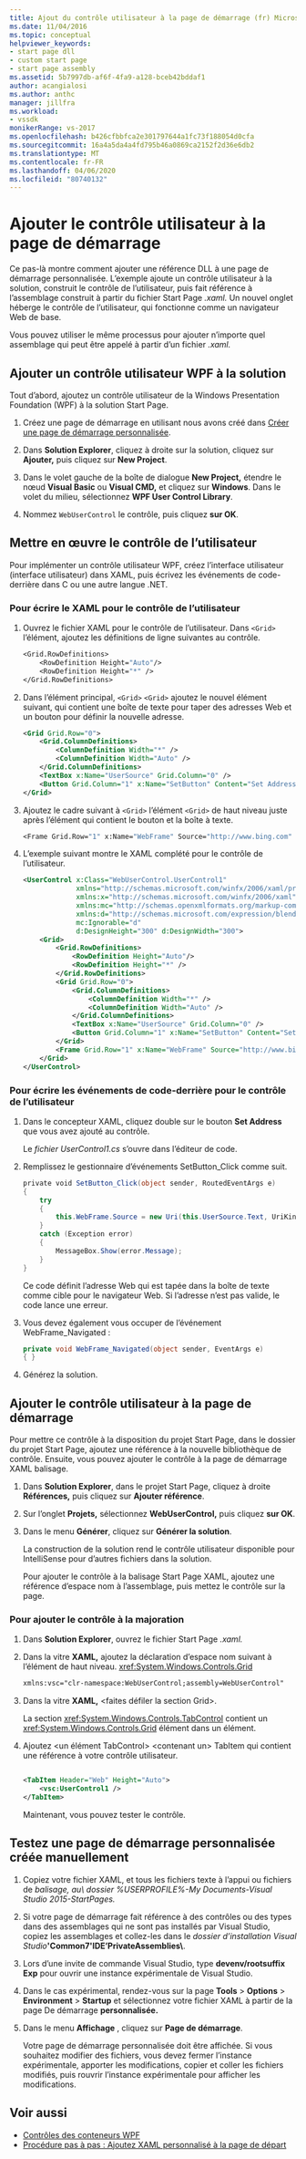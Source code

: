 ```yaml
---
title: Ajout du contrôle utilisateur à la page de démarrage (fr) Microsoft Docs
ms.date: 11/04/2016
ms.topic: conceptual
helpviewer_keywords:
- start page dll
- custom start page
- start page assembly
ms.assetid: 5b7997db-af6f-4fa9-a128-bceb42bddaf1
author: acangialosi
ms.author: anthc
manager: jillfra
ms.workload:
- vssdk
monikerRange: vs-2017
ms.openlocfilehash: b426cfbbfca2e301797644a1fc73f188054d0cfa
ms.sourcegitcommit: 16a4a5da4a4fd795b46a0869ca2152f2d36e6db2
ms.translationtype: MT
ms.contentlocale: fr-FR
ms.lasthandoff: 04/06/2020
ms.locfileid: "80740132"
---
```

# <a name="add-user-control-to-the-start-page"></a>Ajouter le contrôle utilisateur à la page de démarrage

Ce pas-là montre comment ajouter une référence DLL à une page de démarrage personnalisée. L’exemple ajoute un contrôle utilisateur à la solution, construit le contrôle de l’utilisateur, puis fait référence à l’assemblage construit à partir du fichier Start Page *.xaml.* Un nouvel onglet héberge le contrôle de l’utilisateur, qui fonctionne comme un navigateur Web de base.

Vous pouvez utiliser le même processus pour ajouter n’importe quel assemblage qui peut être appelé à partir d’un fichier *.xaml.*

## <a name="add-a-wpf-user-control-to-the-solution"></a>Ajouter un contrôle utilisateur WPF à la solution

Tout d’abord, ajoutez un contrôle utilisateur de la Windows Presentation Foundation (WPF) à la solution Start Page.

1. Créez une page de démarrage en utilisant nous avons créé dans [Créer une page de démarrage personnalisée](../extensibility/creating-a-custom-start-page.md).

2. Dans **Solution Explorer**, cliquez à droite sur la solution, cliquez sur **Ajouter,** puis cliquez sur **New Project**.

3. Dans le volet gauche de la boîte de dialogue **New Project,** étendre le nœud **Visual Basic** ou **Visual CMD,** et cliquez sur **Windows**. Dans le volet du milieu, sélectionnez **WPF User Control Library**.

4. Nommez `WebUserControl` le contrôle, puis cliquez **sur OK**.

## <a name="implement-the-user-control"></a>Mettre en œuvre le contrôle de l’utilisateur

Pour implémenter un contrôle utilisateur WPF, créez l’interface utilisateur (interface utilisateur) dans XAML, puis écrivez les événements de code-derrière dans C ou une autre langue .NET.

### <a name="to-write-the-xaml-for-the-user-control"></a>Pour écrire le XAML pour le contrôle de l’utilisateur

1. Ouvrez le fichier XAML pour le contrôle de l’utilisateur. Dans `<Grid>` l’élément, ajoutez les définitions de ligne suivantes au contrôle.

    ```vb
    <Grid.RowDefinitions>
        <RowDefinition Height="Auto"/>
        <RowDefinition Height="*" />
    </Grid.RowDefinitions>

    ```

2. Dans l’élément principal, `<Grid>` `<Grid>` ajoutez le nouvel élément suivant, qui contient une boîte de texte pour taper des adresses Web et un bouton pour définir la nouvelle adresse.

    ```xml
    <Grid Grid.Row="0">
        <Grid.ColumnDefinitions>
            <ColumnDefinition Width="*" />
            <ColumnDefinition Width="Auto" />
        </Grid.ColumnDefinitions>
        <TextBox x:Name="UserSource" Grid.Column="0" />
        <Button Grid.Column="1" x:Name="SetButton" Content="Set Address" Click="SetButton_Click" />
    </Grid>
    ```

3. Ajoutez le cadre suivant à `<Grid>` l’élément `<Grid>` de haut niveau juste après l’élément qui contient le bouton et la boîte à texte.

    ```vb
    <Frame Grid.Row="1" x:Name="WebFrame" Source="http://www.bing.com" Navigated="WebFrame_Navigated" />
    ```

4. L’exemple suivant montre le XAML complété pour le contrôle de l’utilisateur.

    ```xml
    <UserControl x:Class="WebUserControl.UserControl1"
                 xmlns="http://schemas.microsoft.com/winfx/2006/xaml/presentation"
                 xmlns:x="http://schemas.microsoft.com/winfx/2006/xaml"
                 xmlns:mc="http://schemas.openxmlformats.org/markup-compatibility/2006"
                 xmlns:d="http://schemas.microsoft.com/expression/blend/2008"
                 mc:Ignorable="d"
                 d:DesignHeight="300" d:DesignWidth="300">
        <Grid>
            <Grid.RowDefinitions>
                <RowDefinition Height="Auto"/>
                <RowDefinition Height="*" />
            </Grid.RowDefinitions>
            <Grid Grid.Row="0">
                <Grid.ColumnDefinitions>
                    <ColumnDefinition Width="*" />
                    <ColumnDefinition Width="Auto" />
                </Grid.ColumnDefinitions>
                <TextBox x:Name="UserSource" Grid.Column="0" />
                <Button Grid.Column="1" x:Name="SetButton" Content="Set Address" Click="SetButton_Click" />
            </Grid>
            <Frame Grid.Row="1" x:Name="WebFrame" Source="http://www.bing.com" Navigated="WebFrame_Navigated" />
        </Grid>
    </UserControl>

    ```

### <a name="to-write-the-code-behind-events-for-the-user-control"></a>Pour écrire les événements de code-derrière pour le contrôle de l’utilisateur

1. Dans le concepteur XAML, cliquez double sur le bouton **Set Address** que vous avez ajouté au contrôle.

    Le *fichier UserControl1.cs* s’ouvre dans l’éditeur de code.

2. Remplissez le gestionnaire d’événements SetButton_Click comme suit.

    ```csharp
    private void SetButton_Click(object sender, RoutedEventArgs e)
    {
        try
        {
            this.WebFrame.Source = new Uri(this.UserSource.Text, UriKind.Absolute);
        }
        catch (Exception error)
        {
            MessageBox.Show(error.Message);
        }
    }
    ```

    Ce code définit l’adresse Web qui est tapée dans la boîte de texte comme cible pour le navigateur Web. Si l’adresse n’est pas valide, le code lance une erreur.

3. Vous devez également vous occuper de l’événement WebFrame_Navigated :

    ```csharp
    private void WebFrame_Navigated(object sender, EventArgs e)
    { }
    ```

4. Générez la solution.

## <a name="add-the-user-control-to-the-start-page"></a>Ajouter le contrôle utilisateur à la page de démarrage

Pour mettre ce contrôle à la disposition du projet Start Page, dans le dossier du projet Start Page, ajoutez une référence à la nouvelle bibliothèque de contrôle. Ensuite, vous pouvez ajouter le contrôle à la page de démarrage XAML balisage.

1. Dans **Solution Explorer**, dans le projet Start Page, cliquez à droite **Références,** puis cliquez sur **Ajouter référence**.

2. Sur l’onglet **Projets,** sélectionnez **WebUserControl,** puis cliquez **sur OK**.

3. Dans le menu **Générer**, cliquez sur **Générer la solution**.

    La construction de la solution rend le contrôle utilisateur disponible pour IntelliSense pour d’autres fichiers dans la solution.

    Pour ajouter le contrôle à la balisage Start Page XAML, ajoutez une référence d’espace nom à l’assemblage, puis mettez le contrôle sur la page.

### <a name="to-add-the-control-to-the-markup"></a>Pour ajouter le contrôle à la majoration

1. Dans **Solution Explorer**, ouvrez le fichier Start Page *.xaml.*

2. Dans la vitre **XAML,** ajoutez la déclaration d’espace nom suivant à l’élément de haut niveau. <xref:System.Windows.Controls.Grid>

   ```xml
   xmlns:vsc="clr-namespace:WebUserControl;assembly=WebUserControl"
   ```

3. Dans la vitre **XAML,** \<faites défiler la section Grid>.

    La section <xref:System.Windows.Controls.TabControl> contient un <xref:System.Windows.Controls.Grid> élément dans un élément.

4. Ajoutez \<un élément TabControl> \<contenant un> TabItem qui contient une référence à votre contrôle utilisateur.

    ```xml

    <TabItem Header="Web" Height="Auto">
        <vsc:UserControl1 />
    </TabItem>

    ```

    Maintenant, vous pouvez tester le contrôle.

## <a name="test-a-manually-created-custom-start-page"></a>Testez une page de démarrage personnalisée créée manuellement

1. Copiez votre fichier XAML, et tous les fichiers texte à l’appui ou fichiers de *balisage, au\\ dossier %USERPROFILE%-My Documents-Visual Studio 2015-StartPages.*

2. Si votre page de démarrage fait référence à des contrôles ou des types dans des assemblages qui ne sont pas installés par Visual Studio, copiez les assemblages et collez-les dans le _dossier d’installation Visual Studio_**'Common7'IDE’PrivateAssemblies\\**.

3. Lors d’une invite de commande Visual Studio, type **devenv/rootsuffix Exp** pour ouvrir une instance expérimentale de Visual Studio.

4. Dans le cas expérimental, rendez-vous sur la page **Tools** > **Options** > **Environment** > **Startup** et sélectionnez votre fichier XAML à partir de la page De démarrage **personnalisée.**

5. Dans le menu **Affichage** , cliquez sur **Page de démarrage**.

    Votre page de démarrage personnalisée doit être affichée. Si vous souhaitez modifier des fichiers, vous devez fermer l’instance expérimentale, apporter les modifications, copier et coller les fichiers modifiés, puis rouvrir l’instance expérimentale pour afficher les modifications.

## <a name="see-also"></a>Voir aussi

- [Contrôles des conteneurs WPF](https://msdn.microsoft.com/library/a0177167-d7db-4205-9607-8ae316952566)
- [Procédure pas à pas : Ajoutez XAML personnalisé à la page de départ](../extensibility/walkthrough-adding-custom-xaml-to-the-start-page.md)
